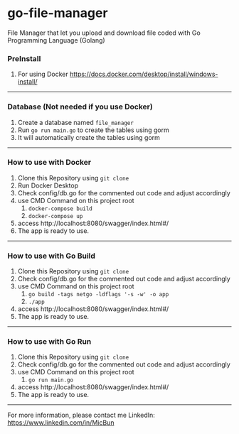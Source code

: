 # go-file-manager
File Manager that let you upload and download file coded with Go Programming Language (Golang)

### PreInstall
1. For using Docker https://docs.docker.com/desktop/install/windows-install/

---
### Database (Not needed if you use Docker)
1. Create a database named `file_manager`
2. Run `go run main.go` to create the tables using gorm
3. It will automatically create the tables using gorm
---

### How to use with Docker
1. Clone this Repository using `git clone`
2. Run Docker Desktop
3. Check config/db.go for the commented out code and adjust accordingly
4. use CMD Command on this project root
    1. `docker-compose build`
    2. `docker-compose up`
5. access http://localhost:8080/swagger/index.html#/
6. The app is ready to use.
---
### How to use with Go Build
1. Clone this Repository using `git clone`
2. Check config/db.go for the commented out code and adjust accordingly
3. use CMD Command on this project root
    1. `go build -tags netgo -ldflags '-s -w' -o app`
    2. `./app`
4. access http://localhost:8080/swagger/index.html#/
5. The app is ready to use.
---
### How to use with Go Run
1. Clone this Repository using `git clone`
2. Check config/db.go for the commented out code and adjust accordingly
3. use CMD Command on this project root
    1. `go run main.go`
4. access http://localhost:8080/swagger/index.html#/
5. The app is ready to use.
---



For more information, please contact me LinkedIn: https://www.linkedin.com/in/MicBun